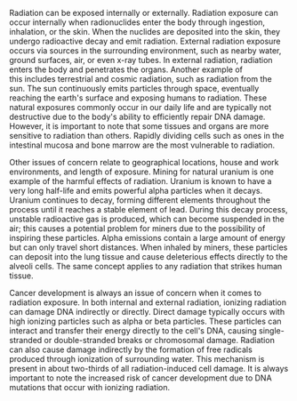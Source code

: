 Radiation can be exposed internally or externally. Radiation exposure can occur internally when radionuclides enter the body through ingestion, inhalation, or the skin. When the nuclides are deposited into the skin, they undergo radioactive decay and emit radiation. External radiation exposure occurs via sources in the surrounding environment, such as nearby water, ground surfaces, air, or even x-ray tubes. In external radiation, radiation enters the body and penetrates the organs. Another example of this includes terrestrial and cosmic radiation, such as radiation from the sun. The sun continuously emits particles through space, eventually reaching the earth's surface and exposing humans to radiation. These natural exposures commonly occur in our daily life and are typically not destructive due to the body's ability to efficiently repair DNA damage. However, it is important to note that some tissues and organs are more sensitive to radiation than others. Rapidly dividing cells such as ones in the intestinal mucosa and bone marrow are the most vulnerable to radiation.

Other issues of concern relate to geographical locations, house and work environments, and length of exposure. Mining for natural uranium is one example of the harmful effects of radiation. Uranium is known to have a very long half-life and emits powerful alpha particles when it decays. Uranium continues to decay, forming different elements throughout the process until it reaches a stable element of lead. During this decay process, unstable radioactive gas is produced, which can become suspended in the air; this causes a potential problem for miners due to the possibility of inspiring these particles. Alpha emissions contain a large amount of energy but can only travel short distances. When inhaled by miners, these particles can deposit into the lung tissue and cause deleterious effects directly to the alveoli cells. The same concept applies to any radiation that strikes human tissue.

Cancer development is always an issue of concern when it comes to radiation exposure. In both internal and external radiation, ionizing radiation can damage DNA indirectly or directly. Direct damage typically occurs with high ionizing particles such as alpha or beta particles. These particles can interact and transfer their energy directly to the cell's DNA, causing single-stranded or double-stranded breaks or chromosomal damage. Radiation can also cause damage indirectly by the formation of free radicals produced through ionization of surrounding water. This mechanism is present in about two-thirds of all radiation-induced cell damage. It is always important to note the increased risk of cancer development due to DNA mutations that occur with ionizing radiation.